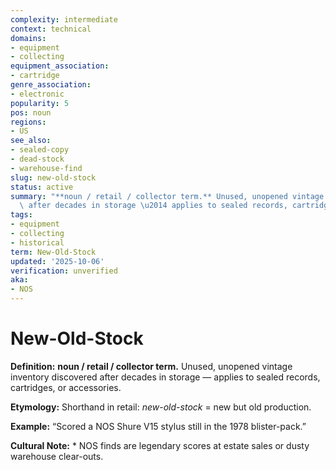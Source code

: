 ```yaml
---
complexity: intermediate
context: technical
domains:
- equipment
- collecting
equipment_association:
- cartridge
genre_association:
- electronic
popularity: 5
pos: noun
regions:
- US
see_also:
- sealed-copy
- dead-stock
- warehouse-find
slug: new-old-stock
status: active
summary: "**noun / retail / collector term.** Unused, unopened vintage inventory discovered\
  \ after decades in storage \u2014 applies to sealed records, cartridges, or accessories."
tags:
- equipment
- collecting
- historical
term: New-Old-Stock
updated: '2025-10-06'
verification: unverified
aka:
- NOS
---
```


# New-Old-Stock

**Definition:** **noun / retail / collector term.** Unused, unopened vintage inventory discovered after decades in storage — applies to sealed records, cartridges, or accessories.

**Etymology:** Shorthand in retail: *new-old-stock* = new but old production.

**Example:** “Scored a NOS Shure V15 stylus still in the 1978 blister-pack.”

**Cultural Note:** * NOS finds are legendary scores at estate sales or dusty warehouse clear-outs.

